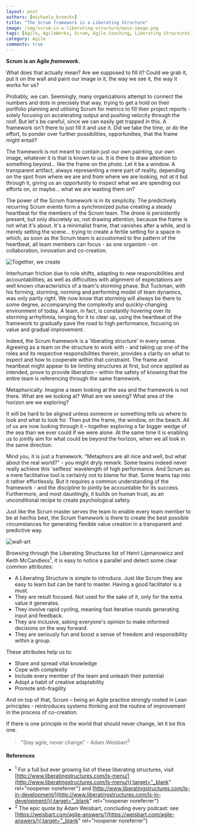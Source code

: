 ```yaml
---
layout: post
authors: [michaela_broeckx]
title: "The Scrum framework is a Liberating Structure"
image: /img/scrum-is-a-liberating-structure/main-image.png
tags: [Agile, AgileWorks, Scrum, Agile Coaching, Liberating Structures]
category: Agile
comments: true
---
```


<strong>Scrum is an Agile <em>framework</em>.</strong>

What does that actually mean?
Are we supposed to fill it? 
Could we grab it, put it on the wall and paint our image in it, the way we see it, the way it works for us?

Probably, we can. 
Seemingly, many organizations attempt to connect the numbers and dots in precisely that way, trying to get a hold on their portfolio planning and utilising Scrum for metrics to fill their project reports - solely focusing on accelerating output and pushing velocity through the roof. 
But let's be careful, since we can easily get trapped in this. 
A framework isn't there to just fill it and use it. 
Did we take the time, or do the effort, to ponder over further possibilities, opportunities, that the frame might entail?

The framework is not meant to contain just our own painting, our own image, whatever it is that is known to us. 
It is there to draw attention to something beyond... like the frame on the photo. 
Let it be a window. 
A transparent artifact, always representing a mere part of reality, depending on the spot from where we are and from where we are looking, not <em>at</em> it but <em>through</em> it, giving us an opportunity to inspect what we are spending our efforts on, or maybe... what we are wasting them on?

The power of the Scrum framework is in its simplicity. 
The predictively recurring Scrum events form a synchronized pulse creating a steady heartbeat for the members of the Scrum team. 
The drone is persistently present, but only discretely so, not drawing attention, because the frame is not what it's about. 
It's a minimalist frame, that vanishes after a while, and is merely setting the scene... trying to create a fertile setting for a space in which, as soon as the Scrum team is accustomed to the pattern of the heartbeat, all team members can focus - as one organism - on collaboration, innovation and co-creation.

<img alt="Together, we create" src="{{ '/img/scrum-is-a-liberating-structure/together-we-create.png' | prepend: site.baseurl }}" class="image fit" style="margin:0px auto; max-width: 750px;">

Interhuman friction due to role shifts, adapting to new responsibilities and accountabilities, as well as difficulties with alignment of expectations are well known characteristics of a team's storming phase. 
But Tuckman, with his forming, storming, norming and performing model of team dynamics, was only partly right. 
We now know that storming will always be there to some degree, accompanying the complexity and quickly-changing environment of today. 
A team, in fact, is constantly hovering over its storming arrhythmia, longing for it to clear up, using the heartbeat of the framework to gradually pave the road to high performance, focusing on value and gradual improvement.

Indeed, the Scrum framework is a 'liberating structure' in every sense. 
Agreeing as a team on the structure to work with - and taking up one of the roles and its respective responsibilities therein, provides a clarity on what to expect and how to cooperate within that constraint. 
The frame and heartbeat might appear to be limiting structures at first, but once applied as intended, prove to provide liberation – within the safety of knowing that the entire team is referencing through the same framework.

Metaphorically: Imagine a team looking at the sea and the framework is not there. 
What are we looking at? 
What are we seeing? 
What area of the horizon are we exploring? 

It will be hard to be aligned unless someone or something tells us where to look and what to look for. 
Then put the frame, the window, on the beach. 
All of us are now looking through it – together exploring a far bigger wedge of the sea than we ever could if we were alone. 
At the same time it is enabling us to jointly aim for what could be beyond the horizon, when we all look in the same direction.

Mind you, it is just a framework. 
"Metaphors are all nice and well, but what about the real world?" - you might dryly remark. 
Some teams indeed never really achieve this 'selfless' wavelength of high performance. 
And Scrum as a mere facilitative tool is certainly not to blame for that. 
Some teams tap into it rather effortlessly. 
But it requires a common understanding of the framework - and the discipline to jointly be accountable for its success. 
Furthermore, and most dauntingly, it builds on human trust, as an unconditional recipe to create psychological safety.

Just like the Scrum master serves the team to enable every team member to be at her/his best, the Scrum framework is there to create the best possible circumstances for generating flexible value creation in a transparent and predictive way.

<img alt="wall-art" src="{{ '/img/scrum-is-a-liberating-structure/wall-art.png' | prepend: site.baseurl }}" class="image fit" style="margin:0px auto; max-width: 750px;">

Browsing through the Liberating Structures list of Henri Lipmanowicz and Keith McCandless<sup>1</sup>, it is easy to notice a parallel and detect some clear common attributes:

* A Liberating Structure is simple to introduce. Just like Scrum they are easy to learn but can be hard to master. Having a good facilitator is a must.
* They are result focused. Not used for the sake of it, only for the extra value it generates.
* They involve rapid cycling, meaning fast iterative rounds generating input and feedback.
* They are inclusive, asking everyone's opinion to make informed decisions on the way forward.
* They are seriously fun and boost a sense of freedom and responsibility within a group.

These attributes help us to:

* Share and spread vital knowledge
* Cope with complexity
* Include every member of the team and unleash their potential
* Adopt a habit of creative adaptability
* Promote anti-fragility

And on top of that, Scrum – being an Agile practice strongly rooted in Lean principles - reintroduces systems thinking and the routine of improvement in the process of co-creation.

If there is one principle in the world that should never change, let it be this one.

> "Stay agile, never change" - Adam Weisbart<sup>2</sup>


#### References
* <sup>1</sup> For a full but ever growing list of these liberating structures, visit [http://www.liberatingstructures.com/ls-menu/](http://www.liberatingstructures.com/ls-menu/){:target="_blank" rel="noopener noreferrer"} and [http://www.liberatingstructures.com/ls-in-development/](http://www.liberatingstructures.com/ls-in-development/){:target="_blank" rel="noopener noreferrer"}
* <sup>2</sup> The epic quote by Adam Weisbart, concluding every podcast: see [https://weisbart.com/agile-answers/](https://weisbart.com/agile-answers/){:target="_blank" rel="noopener noreferrer"}
